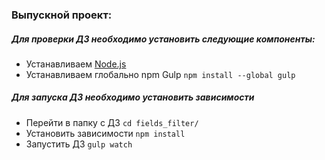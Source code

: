 ### Выпускной проект:

##### Для проверки ДЗ необходимо установить следующие компоненты:

* Устанавливаем [Node.js](https://nodejs.org/)
* Устанавливаем глобально npm Gulp ```npm install --global gulp```

##### Для запуска ДЗ необходимо установить зависимости

* Перейти в папку с ДЗ ```cd fields_filter/```
* Установить зависимости ```npm install```
* Запустить ДЗ ```gulp watch```
